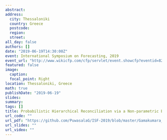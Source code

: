 ```yaml
---
abstract: 
address:
  city: Thessaloniki
  country: Greece
  postcode: 
  region: 
  street: 
all_day: false
authors: []
date: "2019-06-19T14:30:00Z"
event: International Symposium on Forecasting, 2019
event_url: "http://www.wikicfp.com/cfp/servlet/event.showcfp?eventid=82112&copyownerid=91915"
featured: false
image:
  caption: 
  focal_point: Right
location: Thessaloniki, Greece
math: true
publishDate: "2019-06-19"
slides: 
summary: 
tags: []
title: Probabilistic Hierarchical Reconciliation via a Non-parametric Bootstrap Approach
url_code: ""
url_pdf: "https://github.com/PuwasalaG/ISF-2019/blob/master/Gamakumara_Puwasala%20_ISF2019.pdf"
url_slides: ""
url_video: ""
---
```

